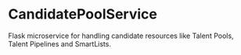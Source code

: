# CandidatePoolService
Flask microservice for handling candidate resources like Talent Pools, Talent Pipelines and SmartLists.
